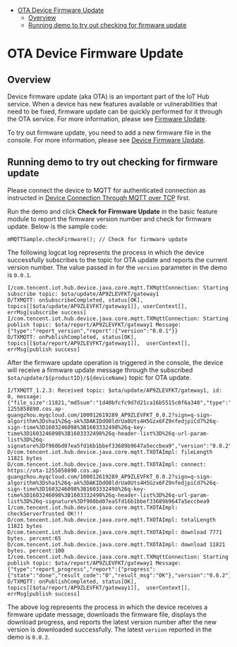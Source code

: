* [OTA Device Firmware Update](#OTA-Device-Firmware-Update)
  * [Overview](#Overview)
  * [Running demo to try out checking for firmware update](#Running-demo-to-try-out-checking-for-firmware-update)

# OTA Device Firmware Update
## Overview
Device firmware update (aka OTA) is an important part of the IoT Hub service. When a device has new features available or vulnerabilities that need to be fixed, firmware update can be quickly performed for it through the OTA service. For more information, please see [Firmware Update](https://cloud.tencent.com/document/product/634/14673).

To try out firmware update, you need to add a new firmware file in the console. For more information, please see [Device Firmware Update](https://cloud.tencent.com/document/product/634/14674).

## Running demo to try out checking for firmware update

Please connect the device to MQTT for authenticated connection as instructed in [Device Connection Through MQTT over TCP](../../hub-device-android/docs/Device-Connection-Through-MQTT-over-TCP.md) first.

Run the demo and click **Check for Firmware Update** in the basic feature module to report the firmware version number and check for firmware update. Below is the sample code:
```
mMQTTSample.checkFirmware(); // Check for firmware update
```

The following logcat log represents the process in which the device successfully subscribes to the topic for OTA update and reports the current version number. The value passed in for the `version` parameter in the demo is `0.0.1`.
```
I/com.tencent.iot.hub.device.java.core.mqtt.TXMqttConnection: Starting subscribe topic: $ota/update/AP9ZLEVFKT/gateway1
D/TXMQTT: onSubscribeCompleted, status[OK], topics[[$ota/update/AP9ZLEVFKT/gateway1]], userContext[], errMsg[subscribe success]
I/com.tencent.iot.hub.device.java.core.mqtt.TXMqttConnection: Starting publish topic: $ota/report/AP9ZLEVFKT/gateway1 Message: {"type":"report_version","report":{"version":"0.0.1"}}
D/TXMQTT: onPublishCompleted, status[OK], topics[[$ota/report/AP9ZLEVFKT/gateway1]],  userContext[], errMsg[publish success]
```

After the firmware update operation is triggered in the console, the device will receive a firmware update message through the subscribed `$ota/update/${productID}/${deviceName}` topic for OTA update.

```
I/TXMQTT_1.2.3: Received topic: $ota/update/AP9ZLEVFKT/gateway1, id: 0, message: {"file_size":11821,"md5sum":"1d40bfcfc9d7d21ca16b5515c0f6a340","type":"update_firmware","url":"https://ota-1255858890.cos.ap-guangzhou.myqcloud.com/100012619289_AP9ZLEVFKT_0.0.2?sign=q-sign-algorithm%3Dsha1%26q-ak%3DAKIDdO8ldrUa0Uts4H5Gzx6FZ9nfedjpiCd7%26q-sign-time%3D1603246098%3B1603332498%26q-key-time%3D1603246098%3B1603332498%26q-header-list%3D%26q-url-param-list%3D%26q-signature%3Df960bd07ea5fd16b1bbef33689b9647a5eccbea9","version":"0.0.2"}
D/com.tencent.iot.hub.device.java.core.mqtt.TXOTAImpl: fileLength 11821 bytes
D/com.tencent.iot.hub.device.java.core.mqtt.TXOTAImpl: connect: https://ota-1255858890.cos.ap-guangzhou.myqcloud.com/100012619289_AP9ZLEVFKT_0.0.2?sign=q-sign-algorithm%3Dsha1%26q-ak%3DAKIDdO8ldrUa0Uts4H5Gzx6FZ9nfedjpiCd7%26q-sign-time%3D1603246098%3B1603332498%26q-key-time%3D1603246098%3B1603332498%26q-header-list%3D%26q-url-param-list%3D%26q-signature%3Df960bd07ea5fd16b1bbef33689b9647a5eccbea9
I/com.tencent.iot.hub.device.java.core.mqtt.TXOTAImpl: checkServerTrusted OK!!!
D/com.tencent.iot.hub.device.java.core.mqtt.TXOTAImpl: totalLength 11821 bytes
D/com.tencent.iot.hub.device.java.core.mqtt.TXOTAImpl: download 7771 bytes. percent:65
D/com.tencent.iot.hub.device.java.core.mqtt.TXOTAImpl: download 11821 bytes. percent:100
I/com.tencent.iot.hub.device.java.core.mqtt.TXMqttConnection: Starting publish topic: $ota/report/AP9ZLEVFKT/gateway1 Message: {"type":"report_progress","report":{"progress":{"state":"done","result_code":"0","result_msg":"OK"},"version":"0.0.2"}}
D/TXMQTT: onPublishCompleted, status[OK], topics[[$ota/report/AP9ZLEVFKT/gateway1]],  userContext[], errMsg[publish success]
```
The above log represents the process in which the device receives a firmware update message, downloads the firmware file, displays the download progress, and reports the latest version number after the new version is downloaded successfully. The latest `version` reported in the demo is `0.0.2`.




